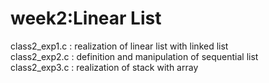 # week2:Linear List

class2_exp1.c : realization of linear list with linked list  
class2_exp2.c : definition and manipulation of sequential list  
class2_exp3.c : realization of stack with array
